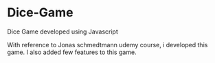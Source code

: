 # Dice-Game
Dice Game developed using Javascript

With reference to Jonas schmedtmann udemy course, i developed this game. I also added few features to this game.
